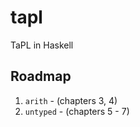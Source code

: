# tapl
TaPL in Haskell

## Roadmap

01. `arith` - (chapters 3, 4)
02. `untyped` - (chapters 5 - 7)

